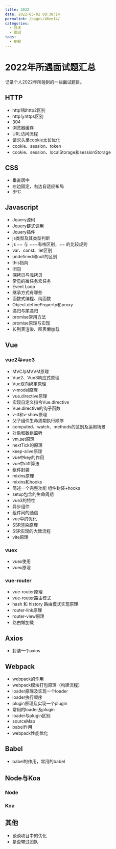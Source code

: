 ```yaml
---
title: 2022
date: 2022-03-02 09:38:14
permalink: /pages/46ee14/
categories:
  - 技术
  - 面试
tags:
  - 刷题
---
```


# 2022年所遇面试题汇总
记录个人2022年所碰到的一些面试题目。
<!-- more -->

## HTTP
* http1和http2区别
* http与https区别
* 304
* 浏览器缓存
* URL访问流程
* 请求头里cookie太长优化
* cookie、session、token
* cookie、session、localStorage和sessionStorage
## CSS
* 垂直居中
* 左边固定，右边自适应布局
* BFC
## Javascript
* Jquery源码
* Jquery链式调用
* Jquery插件
* js类型及其类型判断
* js == 与 ===有啥区别，== 的比较规则
* var、const、let区别
* undefined和null的区别
* this指向
* 闭包
* 深拷贝与浅拷贝
* 常见的微任务宏任务
* Event Loop
* 继承方式有哪些
* 函数式编程、纯函数
* Object.defineProperty和proxy
* 递归与尾递归
* promise常用方法
* promise原理与实现
* 长列表渲染、图表懒加载
## Vue
### vue2与vue3
* MVC与MVVM原理
* Vue2、Vue3响应式原理
* Vue双向绑定原理
* v-model原理
* vue.directive原理
* 实现自定义指令Vue.directive
* Vue.directive的钩子函数
* v-if和v-show原理
* 父子组件生命周期执行顺序
* computed、watch、methods的区别及运用场景
* 对象和数组监听
* vm.set原理
* nextTick的原理
* keep-alive原理
* vue中key的作用
* vue中diff算法
* 组件封装
* mixins原理
* mixins和hooks
* 简述一个完整功能 组件封装+hooks
* setup包含的生命周期
* vue3的特性
* 异步组件
* 组件间的通信
* vue中的优化
* SSR渲染原理
* SSR实现的大致流程
* vite原理
### vuex
* vuex使用
* vuex原理
### vue-router
* vue-router原理
* vue-router路由模式
* hash 和 history 路由模式实现原理
* router-link原理
* router-view原理
* 路由懒加载
## Axios
* 封装一个axios
## Webpack
* webpack的作用
* webpack模块打包原理（构建流程）
* loader原理及实现一个loader
* loader执行顺序
* plugin原理及实现一个plugin
* 常用的loader及plugin
* loader与plugin区别
* sourceMap
* babel作用
* webpack性能优化
## Babel
* babel的作用，常用的babel
## Node与Koa
### Node
### Koa
## 其他
* 谈谈项目中的优化
* 是否带过团队